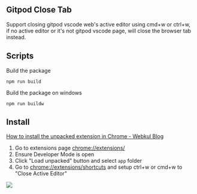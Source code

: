 ## Gitpod Close Tab

Support closing gitpod vscode web's active editor using cmd+w or ctrl+w, if no active editor or it's not gitpod vscode page, will close the browser tab instead.


## Scripts

Build the package

    npm run build

Build the package on windows

    npm run buildw

## Install

[How to install the unpacked extension in Chrome - Webkul Blog](https://webkul.com/blog/how-to-install-the-unpacked-extension-in-chrome/)

1. Go to extensions page <chrome://extensions/>
2. Ensure Developer Mode is open
3. Click "Load unpacked" button and select `app` folder 
4. Go to <chrome://extensions/shortcuts> and setup ctrl+w or cmd+w to "Close Active Editor"

![](https://i.imgur.com/9ll3ByG.png)
